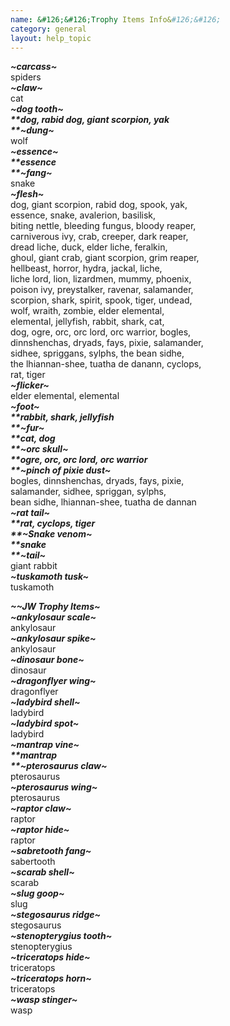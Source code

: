 ```yaml
---
name: &#126;&#126;Trophy Items Info&#126;&#126;
category: general
layout: help_topic
---
```

**_~carcass~_**  
spiders  
**_~claw~_**  
cat  
**_~dog tooth~  
_**dog, rabid dog, giant scorpion, yak  
**_~dung~_**  
wolf  
**_~essence~  
_**essence  
**_~fang~_**  
snake  
**_~flesh~_**  
dog, giant scorpion, rabid dog, spook, yak,  
essence, snake, avalerion, basilisk,  
biting nettle, bleeding fungus, bloody reaper,  
carniverous ivy, crab, creeper, dark reaper,  
dread liche, duck, elder liche, feralkin,  
ghoul, giant crab, giant scorpion, grim reaper,  
hellbeast, horror, hydra, jackal, liche,  
liche lord, lion, lizardmen, mummy, phoenix,  
poison ivy, preystalker, ravenar, salamander,  
scorpion, shark, spirit, spook, tiger, undead,  
wolf, wraith, zombie, elder elemental,  
elemental, jellyfish, rabbit, shark, cat,  
dog, ogre, orc, orc lord, orc warrior, bogles,  
dinnshenchas, dryads, fays, pixie, salamander,  
sidhee, spriggans, sylphs, the bean sidhe,  
the lhiannan-shee, tuatha de danann, cyclops,  
rat, tiger  
**_~flicker~_**  
elder elemental, elemental  
**_~foot~  
_**rabbit, shark, jellyfish  
**_~fur~  
_**cat, dog  
**_~orc skull~  
_**ogre, orc, orc lord, orc warrior  
**_~pinch of pixie dust~_**  
bogles, dinnshenchas, dryads, fays, pixie,  
salamander, sidhee, spriggan, sylphs,  
bean sidhe, lhiannan-shee, tuatha de dannan  
**_~rat tail~  
_**rat, cyclops, tiger  
**_~Snake venom~  
_**snake  
**_~tail~_**  
giant rabbit  
**_~tuskamoth tusk~_**  
tuskamoth

**_~~JW Trophy Items~_**  
**_~ankylosaur scale~_**  
ankylosaur  
**_~ankylosaur spike~_**  
ankylosaur  
**_~dinosaur bone~_**  
dinosaur  
**_~dragonflyer wing~_**  
dragonflyer  
**_~ladybird shell~_**  
ladybird  
**_~ladybird spot~_**  
ladybird  
**_~mantrap vine~  
_**mantrap  
**_~pterosaurus claw~_**  
pterosaurus  
**_~pterosaurus wing~_**  
pterosaurus  
**_~raptor claw~_**  
raptor  
**_~raptor hide~_**  
raptor  
**_~sabretooth fang~_**  
sabertooth  
**_~scarab shell~_**  
scarab  
**_~slug goop~_**  
slug  
**_~stegosaurus ridge~_**  
stegosaurus  
**_~stenopterygius tooth~_**  
stenopterygius  
**_~triceratops hide~_**  
triceratops  
**_~triceratops horn~_**  
triceratops  
**_~wasp stinger~_**  
wasp